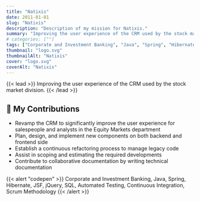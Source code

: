 ```yaml
---
title: "Natixis"
date: 2011-01-01
slug: "Natixis"
description: "Description of my mission for Natixis."
summary: "Improving the user experience of the CRM used by the stock market division."
# categories: [""]
tags: ["Corporate and Investment Banking", "Java", "Spring", "Hibernate", "JSF", "jQuery", "SQL", "Automated Testing", "Continuous Integration", "Scrum Methodology"]
thumbnail: "logo.svg"
thumbnailAlt: "Natixis"
cover: "logo.svg"
coverAlt: "Natixis"
---
```


{{< lead >}}
Improving the user experience of the CRM used by the stock market division.
{{< /lead >}}

## :dart: My Contributions

* Revamp the CRM to significantly improve the user experience for salespeople and analysts in the
Equity Markets department
* Plan, design, and implement new components on both backend and frontend side
* Establish a continuous refactoring process to manage legacy code
* Assist in scoping and estimating the required developments
* Contribute to collaborative documentation by writing technical documentation

{{< alert "codepen" >}}
Corporate and Investment Banking, Java, Spring, Hibernate, JSF, jQuery, SQL, Automated Testing, Continuous Integration, Scrum Methodology
{{< /alert >}}
